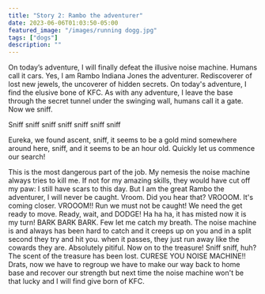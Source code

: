 ```yaml
---
title: "Story 2: Rambo the adventurer"
date: 2023-06-06T01:03:50-05:00
featured_image: "/images/running dogg.jpg"
tags: ["dogs"]
description: ""
---
```


On today’s adventure, I will finally defeat the illusive noise machine. Humans call it cars. Yes, I am Rambo Indiana Jones the adventurer. Rediscoverer of lost new jewels, the uncoverer of hidden secrets. On today's adventure, I find the elusive bone of KFC. As with any adventure, I leave the base through the secret tunnel under the swinging wall, humans call it a gate. Now we sniff.

Sniff sniff sniff sniff sniff sniff sniff

Eureka, we found ascent, sniff, it seems to be a gold mind somewhere around here, sniff, and it seems to be an hour old. Quickly let us commence our search!

This is the most dangerous part of the job. My nemesis the noise machine always tries to kill me. If not for my amazing skills, they would have cut off my paw: I still have scars to this day. But I am the great Rambo the adventurer, I will never be caught. Vroom. Did you hear that? VROOOM. It's coming closer. VROOOM!! Run we must not be caught! We need the get ready to move. Ready, wait, and DODGE! Ha ha ha, it has misted now it is my turn! BARK BARK BARK. Few let me catch my breath. The noise machine is and always has been hard to catch and it creeps up on you and in a split second they try and hit you. when it passes, they just run away like the cowards they are. Absolutely pitiful. Now on to the treasure! Sniff sniff, huh? The scent of the treasure has been lost. CURESE YOU NOISE MACHINE!! Drats, now we have to regroup we have to make our way back to home base and recover our strength but next time the noise machine won't be that lucky and I will find give born of KFC.